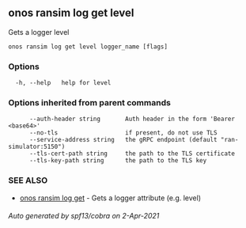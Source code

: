 ## onos ransim log get level

Gets a logger level

```
onos ransim log get level logger_name [flags]
```

### Options

```
  -h, --help   help for level
```

### Options inherited from parent commands

```
      --auth-header string       Auth header in the form 'Bearer <base64>'
      --no-tls                   if present, do not use TLS
      --service-address string   the gRPC endpoint (default "ran-simulator:5150")
      --tls-cert-path string     the path to the TLS certificate
      --tls-key-path string      the path to the TLS key
```

### SEE ALSO

* [onos ransim log get](onos_ransim_log_get.md)	 - Gets a logger attribute (e.g. level)

###### Auto generated by spf13/cobra on 2-Apr-2021

